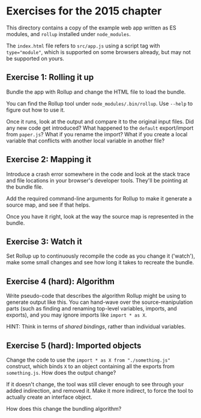 # Exercises for the 2015 chapter

This directory contains a copy of the example web app written as ES
modules, and `rollup` installed under `node_modules`.

The `index.html` file refers to `src/app.js` using a script tag with
`type="module"`, which is supported on some browsers already, but may
not be supported on yours.

## Exercise 1: Rolling it up

Bundle the app with Rollup and change the HTML file to load the
bundle.

You can find the Rollup tool under `node_modules/.bin/rollup`. Use
`--help` to figure out how to use it.

Once it runs, look at the output and compare it to the original input
files. Did any new code get introduced? What happened to the `default`
export/import from `paper.js`? What if you rename the import? What if
you create a local variable that conflicts with another local variable
in another file?

## Exercise 2: Mapping it

Introduce a crash error somewhere in the code and look at the stack
trace and file locations in your browser's developer tools. They'll be
pointing at the bundle file.

Add the required command-line arguments for Rollup to make it generate
a source map, and see if that helps.

Once you have it right, look at the way the source map is represented
in the bundle.

## Exercise 3: Watch it

Set Rollup up to continuously recompile the code as you change it
('watch'), make some small changes and see how long it takes to
recreate the bundle.

## Exercise 4 (hard): Algorithm

Write pseudo-code that describes the algorithm Rollup might be using
to generate output like this. You can hand-wave over the
source-manipulation parts (such as finding and renaming top-level
variables, imports, and exports), and you may ignore imports like
`import * as X`.

HINT: Think in terms of _shared bindings_, rather than individual
variables.

## Exercise 5 (hard): Imported objects

Change the code to use the `import * as X from "./something.js"`
construct, which binds `X` to an object containing all the exports
from `something.js`. How does the output change?

If it doesn't change, the tool was still clever enough to see through
your added indirection, and removed it. Make it more indirect, to
force the tool to actually create an interface object.

How does this change the bundling algorithm?

